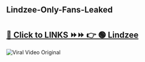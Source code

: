 
 ## Lindzee-Only-Fans-Leaked

# <h2><a href="https://clipsfans.com/Lindzee&ref=git">🔗 Click to LINKS ⏩⏩ 👉 🟢 Lindzee </a></h2>

<a href="https://clipsfans.com/Lindzee&ref=git" rel="nofollow" data-target="animated-image.originalLink"><img src="https://i.ibb.co.com/xMMVF88/686577567.gif" alt="Viral Video Original" style="max-width: 100%; display: inline-block;" data-target="animated-image.originalImage"></a>
